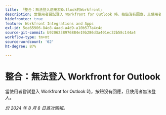 ```yaml
---
title: 「整合：無法登入適用於Outlook的Workfront」
description: 當使用者嘗試登入 Workfront for Outlook 時，按鈕沒有回應，且使用者無法登入。
hidefromtoc: true
feature: Workfront Integrations and Apps
exl-id: 5ea65906-84c8-4aad-a4d9-a10b577a4c4c
source-git-commit: b9206238976884e19b286d3a401ec32b58c144a4
workflow-type: tm+mt
source-wordcount: '62'
ht-degree: 87%

---
```


# 整合：無法登入 Workfront for Outlook

當使用者嘗試登入 Workfront for Outlook 時，按鈕沒有回應，且使用者無法登入。

_於 2024 年 8 月 8 日首次回報。_
